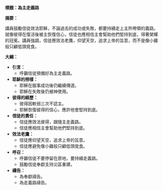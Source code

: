 **標題：為主走義路**

**摘要：**

講員鼓勵信徒效法耶穌，不論過去的成功或失敗，都要持續走上主所帶領的義路。就像彼得在復活後被主恢復信心，信徒也應相信主會幫助他們堅持到底，得著榮耀的冠冕。講員強調，信徒應效法老鷹，仰望天空，追求上帝的旨意，而不是像小雞般只顧低頭覓食。

**大綱：**

* **引言：**
    * 呼籲信徒預備好為主走義路。
* **耶穌的榜樣：**
    * 耶穌在服事成功後仍繼續傳道。
    * 耶穌在失敗後仍被神使用。
* **彼得的經歷：**
    * 彼得因軟弱三次不認主。
    * 耶穌恢復彼得的信心，應許他會堅持到底。
* **信徒的責任：**
    * 信徒應效法彼得，跟隨主走義路。
    * 信徒應相信主會幫助他們堅持到底。
* **效法老鷹：**
    * 信徒應仰望天空，追求上帝的旨意。
    * 信徒應避免像小雞般只顧低頭覓食。
* **呼召：**
    * 呼籲信徒不要停留在原地，要持續走義路。
    * 鼓勵信徒奉獻支持災區重建。
* **禱告：**
    * 為奉獻禱告。
    * 為走義路禱告。